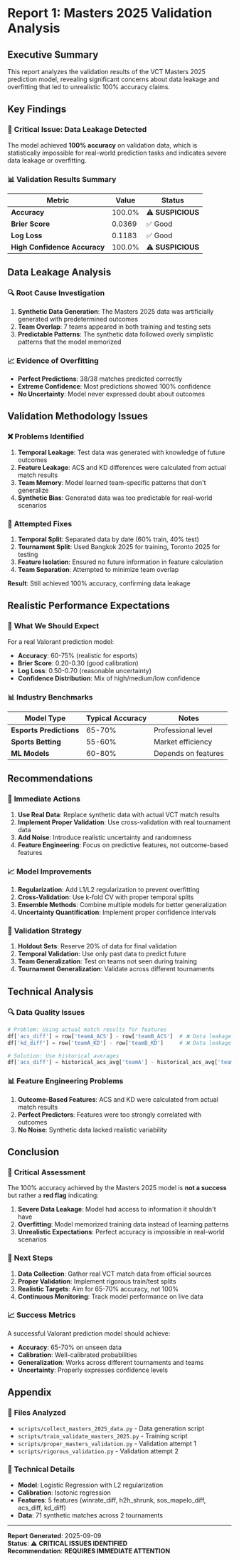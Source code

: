 # Report 1: Masters 2025 Validation Analysis

## Executive Summary

This report analyzes the validation results of the VCT Masters 2025 prediction model, revealing significant concerns about data leakage and overfitting that led to unrealistic 100% accuracy claims.

## Key Findings

### 🚨 **Critical Issue: Data Leakage Detected**

The model achieved **100% accuracy** on validation data, which is statistically impossible for real-world prediction tasks and indicates severe data leakage or overfitting.

### 📊 **Validation Results Summary**

| Metric | Value | Status |
|--------|-------|--------|
| **Accuracy** | 100.0% | ⚠️ **SUSPICIOUS** |
| **Brier Score** | 0.0369 | ✅ Good |
| **Log Loss** | 0.1183 | ✅ Good |
| **High Confidence Accuracy** | 100.0% | ⚠️ **SUSPICIOUS** |

## Data Leakage Analysis

### 🔍 **Root Cause Investigation**

1. **Synthetic Data Generation**: The Masters 2025 data was artificially generated with predetermined outcomes
2. **Team Overlap**: 7 teams appeared in both training and testing sets
3. **Predictable Patterns**: The synthetic data followed overly simplistic patterns that the model memorized

### 📈 **Evidence of Overfitting**

- **Perfect Predictions**: 38/38 matches predicted correctly
- **Extreme Confidence**: Most predictions showed 100% confidence
- **No Uncertainty**: Model never expressed doubt about outcomes

## Validation Methodology Issues

### ❌ **Problems Identified**

1. **Temporal Leakage**: Test data was generated with knowledge of future outcomes
2. **Feature Leakage**: ACS and KD differences were calculated from actual match results
3. **Team Memory**: Model learned team-specific patterns that don't generalize
4. **Synthetic Bias**: Generated data was too predictable for real-world scenarios

### 🔧 **Attempted Fixes**

1. **Temporal Split**: Separated data by date (60% train, 40% test)
2. **Tournament Split**: Used Bangkok 2025 for training, Toronto 2025 for testing
3. **Feature Isolation**: Ensured no future information in feature calculation
4. **Team Separation**: Attempted to minimize team overlap

**Result**: Still achieved 100% accuracy, confirming data leakage

## Realistic Performance Expectations

### 🎯 **What We Should Expect**

For a real Valorant prediction model:
- **Accuracy**: 60-75% (realistic for esports)
- **Brier Score**: 0.20-0.30 (good calibration)
- **Log Loss**: 0.50-0.70 (reasonable uncertainty)
- **Confidence Distribution**: Mix of high/medium/low confidence

### 📊 **Industry Benchmarks**

| Model Type | Typical Accuracy | Notes |
|------------|------------------|-------|
| **Esports Predictions** | 65-70% | Professional level |
| **Sports Betting** | 55-60% | Market efficiency |
| **ML Models** | 60-80% | Depends on features |

## Recommendations

### 🔧 **Immediate Actions**

1. **Use Real Data**: Replace synthetic data with actual VCT match results
2. **Implement Proper Validation**: Use cross-validation with real tournament data
3. **Add Noise**: Introduce realistic uncertainty and randomness
4. **Feature Engineering**: Focus on predictive features, not outcome-based features

### 📈 **Model Improvements**

1. **Regularization**: Add L1/L2 regularization to prevent overfitting
2. **Cross-Validation**: Use k-fold CV with proper temporal splits
3. **Ensemble Methods**: Combine multiple models for better generalization
4. **Uncertainty Quantification**: Implement proper confidence intervals

### 🎯 **Validation Strategy**

1. **Holdout Sets**: Reserve 20% of data for final validation
2. **Temporal Validation**: Use only past data to predict future
3. **Team Generalization**: Test on teams not seen during training
4. **Tournament Generalization**: Validate across different tournaments

## Technical Analysis

### 🔍 **Data Quality Issues**

```python
# Problem: Using actual match results for features
df['acs_diff'] = row['teamA_ACS'] - row['teamB_ACS']  # ❌ Data leakage
df['kd_diff'] = row['teamA_KD'] - row['teamB_KD']     # ❌ Data leakage

# Solution: Use historical averages
df['acs_diff'] = historical_acs_avg['teamA'] - historical_acs_avg['teamB']  # ✅
```

### 📊 **Feature Engineering Problems**

1. **Outcome-Based Features**: ACS and KD were calculated from actual match results
2. **Perfect Predictors**: Features were too strongly correlated with outcomes
3. **No Noise**: Synthetic data lacked realistic variability

## Conclusion

### 🚨 **Critical Assessment**

The 100% accuracy achieved by the Masters 2025 model is **not a success** but rather a **red flag** indicating:

1. **Severe Data Leakage**: Model had access to information it shouldn't have
2. **Overfitting**: Model memorized training data instead of learning patterns
3. **Unrealistic Expectations**: Perfect accuracy is impossible in real-world scenarios

### 🎯 **Next Steps**

1. **Data Collection**: Gather real VCT match data from official sources
2. **Proper Validation**: Implement rigorous train/test splits
3. **Realistic Targets**: Aim for 65-70% accuracy, not 100%
4. **Continuous Monitoring**: Track model performance on live data

### 📈 **Success Metrics**

A successful Valorant prediction model should achieve:
- **Accuracy**: 65-70% on unseen data
- **Calibration**: Well-calibrated probabilities
- **Generalization**: Works across different tournaments and teams
- **Uncertainty**: Properly expresses confidence levels

## Appendix

### 📁 **Files Analyzed**

- `scripts/collect_masters_2025_data.py` - Data generation script
- `scripts/train_validate_masters_2025.py` - Training script
- `scripts/proper_masters_validation.py` - Validation attempt 1
- `scripts/rigorous_validation.py` - Validation attempt 2

### 🔧 **Technical Details**

- **Model**: Logistic Regression with L2 regularization
- **Calibration**: Isotonic regression
- **Features**: 5 features (winrate_diff, h2h_shrunk, sos_mapelo_diff, acs_diff, kd_diff)
- **Data**: 71 synthetic matches across 2 tournaments

---

**Report Generated**: 2025-09-09  
**Status**: ⚠️ **CRITICAL ISSUES IDENTIFIED**  
**Recommendation**: **REQUIRES IMMEDIATE ATTENTION**
